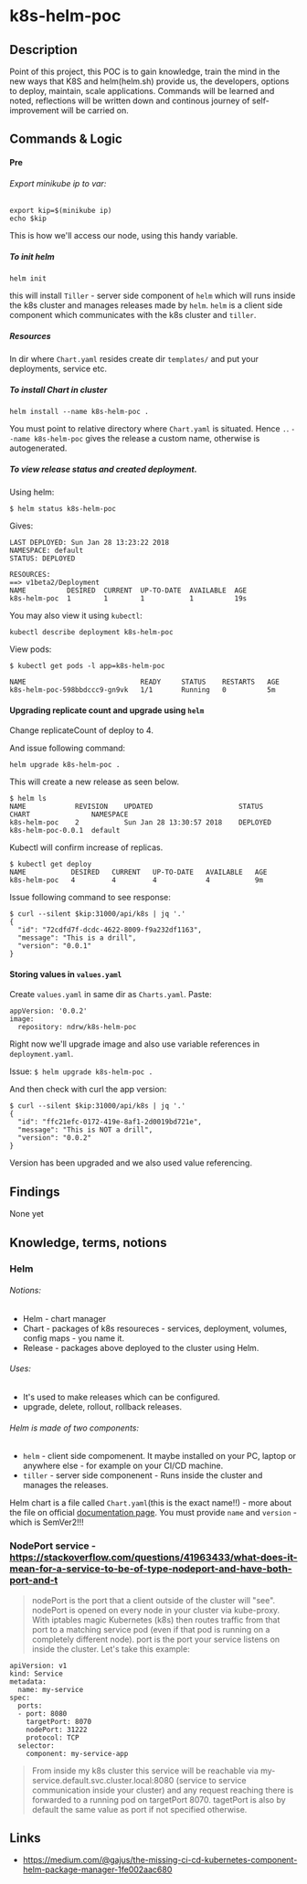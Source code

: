 # k8s-helm-poc

## Description

Point of this project, this POC is to gain knowledge, train the mind in the new ways that K8S and helm(helm.sh) provide us, the developers, options to deploy, maintain, scale applications. Commands will be learned and noted, reflections will be written down and continous journey of self-improvement will be carried on.

## Commands & Logic

#### Pre

###### Export minikube ip to var:
```
export kip=$(minikube ip)
echo $kip
```
This is how we'll access our node, using this handy variable.

##### To init helm
```
helm init
```
this will install `Tiller` - server side component of `helm` which will runs inside the k8s cluster and manages releases made by `helm`. `helm` is a client side component which communicates with the k8s cluster and `tiller`.

##### Resources
In dir where `Chart.yaml` resides create dir `templates/` and put your deployments, service etc.

##### To install Chart in cluster
```
helm install --name k8s-helm-poc .
```
You must point to relative directory where `Chart.yaml` is situated. Hence `.`. `--name k8s-helm-poc` gives the release a custom name, otherwise is autogenerated.

##### To view release status and created deployment.

Using helm:
```
$ helm status k8s-helm-poc
```
Gives:
```
LAST DEPLOYED: Sun Jan 28 13:23:22 2018
NAMESPACE: default
STATUS: DEPLOYED

RESOURCES:
==> v1beta2/Deployment
NAME          DESIRED  CURRENT  UP-TO-DATE  AVAILABLE  AGE
k8s-helm-poc  1        1        1           1          19s
```
You may also view it using `kubectl`:
```
kubectl describe deployment k8s-helm-poc
```
View pods:
```
$ kubectl get pods -l app=k8s-helm-poc
```
```
NAME                            READY     STATUS    RESTARTS   AGE
k8s-helm-poc-598bbdccc9-gn9vk   1/1       Running   0          5m
```

#### Upgrading replicate count and upgrade using `helm`

Change replicateCount of deploy to 4.

And issue following command:
```
helm upgrade k8s-helm-poc .
```
This will create a new release as seen below.
```
$ helm ls
NAME        	REVISION	UPDATED                 	STATUS  	CHART             	NAMESPACE
k8s-helm-poc	2       	Sun Jan 28 13:30:57 2018	DEPLOYED	k8s-helm-poc-0.0.1	default
```
Kubectl will confirm increase of replicas.
```
$ kubectl get deploy
NAME           DESIRED   CURRENT   UP-TO-DATE   AVAILABLE   AGE
k8s-helm-poc   4         4         4            4           9m
```

Issue following command to see response:
```
$ curl --silent $kip:31000/api/k8s | jq '.'
{
  "id": "72cdfd7f-dcdc-4622-8009-f9a232df1163",
  "message": "This is a drill",
  "version": "0.0.1"
}
```


#### Storing values in `values.yaml`
Create `values.yaml` in same dir as `Charts.yaml`.
Paste:
```
appVersion: '0.0.2'
image:
  repository: ndrw/k8s-helm-poc
```
Right now we'll upgrade image and also use variable references in `deployment.yaml`.

Issue:
```$ helm upgrade k8s-helm-poc .```

And then check with curl the app version:

```
$ curl --silent $kip:31000/api/k8s | jq '.'
{
  "id": "ffc21efc-0172-419e-8af1-2d0019bd721e",
  "message": "This is NOT a drill",
  "version": "0.0.2"
}
```

Version has been upgraded and we also used value referencing.



## Findings
None yet
## Knowledge, terms, notions

### Helm

###### Notions:
- Helm - chart manager
- Chart - packages of k8s resoureces - services, deployment, volumes, config maps - you name it.
- Release - packages above deployed to the cluster using Helm.
###### Uses:
- It's used to make releases which can be configured.
- upgrade, delete, rollout, rollback releases.
###### Helm is made of two components:
- `helm` - client side compomenent. It maybe installed on your PC, laptop or anywhere else - for example on your CI/CD machine.
- `tiller` - server side componenent - Runs inside the cluster and manages the releases.

Helm chart is a file called `Chart.yaml`(this is the exact name!!) - more about the file on official [documentation page](https://docs.helm.sh/developing_charts/#the-chart-yaml-file).
You must provide `name` and `version` - which is SemVer2!!!

### NodePort service - https://stackoverflow.com/questions/41963433/what-does-it-mean-for-a-service-to-be-of-type-nodeport-and-have-both-port-and-t

>nodePort is the port that a client outside of the cluster will "see". nodePort is opened on every node in your cluster via kube-proxy. With iptables magic Kubernetes (k8s) then routes traffic from that port to a matching service pod (even if that pod is running on a completely different node). 
port is the port your service listens on inside the cluster. Let's take this example:

```
apiVersion: v1
kind: Service
metadata:
  name: my-service
spec:
  ports:
  - port: 8080
    targetPort: 8070
    nodePort: 31222
    protocol: TCP 
  selector:
    component: my-service-app
```
>From inside my k8s cluster this service will be reachable via my-service.default.svc.cluster.local:8080 (service to service communication inside your cluster) and any request reaching there is forwarded to a running pod on targetPort 8070.
tagetPort is also by default the same value as port if not specified otherwise.



## Links
- https://medium.com/@gajus/the-missing-ci-cd-kubernetes-component-helm-package-manager-1fe002aac680